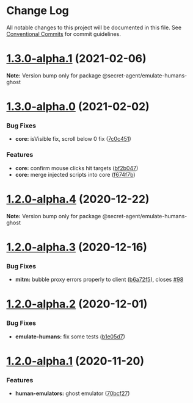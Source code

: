 # Change Log

All notable changes to this project will be documented in this file.
See [Conventional Commits](https://conventionalcommits.org) for commit guidelines.

# [1.3.0-alpha.1](https://github.com/ulixee/secret-agent/compare/v1.3.0-alpha.0...v1.3.0-alpha.1) (2021-02-06)

**Note:** Version bump only for package @secret-agent/emulate-humans-ghost





# [1.3.0-alpha.0](https://github.com/ulixee/secret-agent/compare/v1.2.0-alpha.5...v1.3.0-alpha.0) (2021-02-02)


### Bug Fixes

* **core:** isVisible fix, scroll below 0 fix ([7c0c451](https://github.com/ulixee/secret-agent/commit/7c0c451a2bf4675fc07205649ca78bc56fe7890c))


### Features

* **core:** confirm mouse clicks hit targets ([bf2b047](https://github.com/ulixee/secret-agent/commit/bf2b047ca9e49665f7f150e66780b79fd02b7972))
* **core:** merge injected scripts into core ([f674f7b](https://github.com/ulixee/secret-agent/commit/f674f7b85a9cf66dd3558d849a78f6b9aa1099dc))





# [1.2.0-alpha.4](https://github.com/ulixee/secret-agent/compare/v1.2.0-alpha.3...v1.2.0-alpha.4) (2020-12-22)

**Note:** Version bump only for package @secret-agent/emulate-humans-ghost





# [1.2.0-alpha.3](https://github.com/ulixee/secret-agent/compare/v1.2.0-alpha.2...v1.2.0-alpha.3) (2020-12-16)


### Bug Fixes

* **mitm:** bubble proxy errors properly to client ([b6a72f5](https://github.com/ulixee/secret-agent/commit/b6a72f59ef8e7739654ab82b170aa0e15d38ebd0)), closes [#98](https://github.com/ulixee/secret-agent/issues/98)





# [1.2.0-alpha.2](https://github.com/ulixee/secret-agent/compare/v1.2.0-alpha.1...v1.2.0-alpha.2) (2020-12-01)


### Bug Fixes

* **emulate-humans:** fix some tests ([b1e05d7](https://github.com/ulixee/secret-agent/commit/b1e05d79168fdf60f4ba6c63b8b74441c5c52f56))





# [1.2.0-alpha.1](https://github.com/ulixee/secret-agent/compare/v1.2.0-alpha.0...v1.2.0-alpha.1) (2020-11-20)


### Features

* **human-emulators:** ghost emulator ([70bcf27](https://github.com/ulixee/secret-agent/commit/70bcf273a2e995f8168dced9797d441b6eaec80b))
